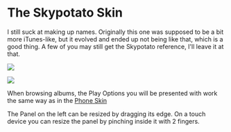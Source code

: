 # The Skypotato Skin

I still suck at making up names. Originally this one was supposed to be a bit more iTunes-like,
but it evolved and ended up not being like that, which is a good thing. A few of you may still get the Skypotato reference,
I'll leave it at that.

![](images/skypotato1.png)

![](images/skypotato2.png)

When browsing albums, the Play Options you will be presented with work the same way as in the [Phone Skin](/RompR/Phone-Skin)

The Panel on the left can be resized by dragging its edge.
On a touch device you can resize the panel by pinching inside it with 2 fingers.
